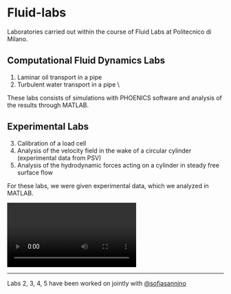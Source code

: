 # Fluid-labs
Laboratories carried out within the course of Fluid Labs at Politecnico di Milano.

## Computational Fluid Dynamics Labs
1. Laminar oil transport in a pipe
2. Turbulent water transport in a pipe \

These labs consists of simulations with PHOENICS software and analysis of the results through MATLAB.

## Experimental Labs
3. Calibration of a load cell
4. Analysis of the velocity field in the wake of a circular cylinder (experimental data from PSV)
5. Analysis of the hydrodynamic forces acting on a cylinder in steady free surface flow

For these labs, we were given experimental data, which we analyzed in MATLAB. 

![Video of flow streamlines with vortex shedding](https://github.com/martapignatelli/Fluid-labs/blob/main/Experimental%20labs/Test%20case%202/matlab/movies/mov_time_avg/stramlines_avg_20250716_192822.mp4)
___
Labs 2, 3, 4, 5 have been worked on jointly with [@sofiasannino](https://github.com/sofiasannino)
